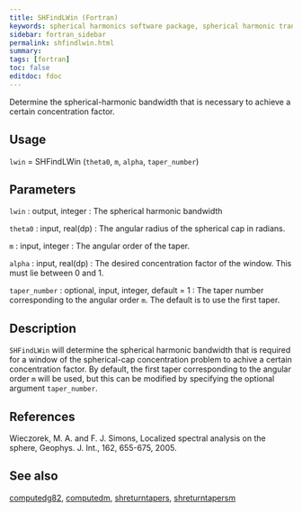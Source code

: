 ```yaml
---
title: SHFindLWin (Fortran)
keywords: spherical harmonics software package, spherical harmonic transform, legendre functions, multitaper spectral analysis, fortran, Python, gravity, magnetic field
sidebar: fortran_sidebar
permalink: shfindlwin.html
summary:
tags: [fortran]
toc: false
editdoc: fdoc
---
```


Determine the spherical-harmonic bandwidth that is necessary to achieve a certain concentration factor.

## Usage

`lwin` = SHFindLWin (`theta0`, `m`, `alpha`, `taper_number`)

## Parameters

`lwin` : output, integer
:   The spherical harmonic bandwidth

`theta0` : input, real(dp)
:   The angular radius of the spherical cap in radians.

`m` : input, integer
:   The angular order of the taper.

`alpha` : input, real(dp)
:   The desired concentration factor of the window. This must lie between 0 and 1.

`taper_number` : optional, input, integer, default = 1
:   The taper number corresponding to the angular order `m`. The default is to use the first taper.

## Description

`SHFindLWin` will determine the spherical harmonic bandwidth that is required for a window of the spherical-cap concentration problem to achive a certain concentration factor. By default, the first taper corresponding to the angular order `m` will be used, but this can be modified by specifying the optional argument `taper_number`. 

## References

Wieczorek, M. A. and F. J. Simons, Localized spectral analysis on the sphere, 
Geophys. J. Int., 162, 655-675, 2005.

## See also

[computedg82](computedg82.html), [computedm](computedm.html), [shreturntapers](shreturntapers.html), [shreturntapersm](shreturntapersm.html)
